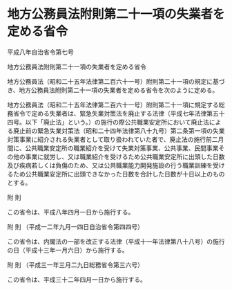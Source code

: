 # 地方公務員法附則第二十一項の失業者を定める省令

平成八年自治省令第七号

地方公務員法附則第二十一項の失業者を定める省令

地方公務員法（昭和二十五年法律第二百六十一号）附則第二十一項の規定に基づき、地方公務員法附則第二十一項の失業者を定める省令を次のように定める。

地方公務員法（昭和二十五年法律第二百六十一号）附則第二十一項に規定する総務省令で定める失業者は、緊急失業対策法を廃止する法律（平成七年法律第五十四号。以下「廃止法」という。）の施行の際公共職業安定所において廃止法による廃止前の緊急失業対策法（昭和二十四年法律第八十九号）第二条第一項の失業対策事業に紹介される失業者として取り扱われていた者で、廃止法の施行前二月間に、公共職業安定所の職業紹介を受けて失業対策事業、公共事業、民間事業その他の事業に就労し、又は職業紹介を受けるため公共職業安定所に出頭した日数及び疾病若しくは負傷のため、又は公共職業能力開発施設の行う職業訓練を受けるため公共職業安定所に出頭できなかった日数を合計した日数が十日以上のものとする。

附 則

この省令は、平成八年四月一日から施行する。

附 則 （平成一二年九月一四日自治省令第四四号）

この省令は、内閣法の一部を改正する法律（平成十一年法律第八十八号）の施行の日（平成十三年一月六日）から施行する。

附 則 （平成三一年三月二九日総務省令第三六号）

この省令は、平成三十二年四月一日から施行する。
